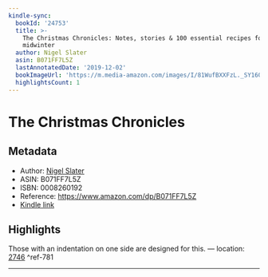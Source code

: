 ```yaml
---
kindle-sync:
  bookId: '24753'
  title: >-
    The Christmas Chronicles: Notes, stories & 100 essential recipes for
    midwinter
  author: Nigel Slater
  asin: B071FF7L5Z
  lastAnnotatedDate: '2019-12-02'
  bookImageUrl: 'https://m.media-amazon.com/images/I/81WufBXXFzL._SY160.jpg'
  highlightsCount: 1
---
```

# The Christmas Chronicles
## Metadata
* Author: [Nigel Slater](https://www.amazon.com/Nigel-Slater/e/B001HCZOLK/ref=dp_byline_cont_ebooks_1)
* ASIN: B071FF7L5Z
* ISBN: 0008260192
* Reference: https://www.amazon.com/dp/B071FF7L5Z
* [Kindle link](kindle://book?action=open&asin=B071FF7L5Z)

## Highlights
Those with an indentation on one side are designed for this. — location: [2746](kindle://book?action=open&asin=B071FF7L5Z&location=2746) ^ref-781

---
